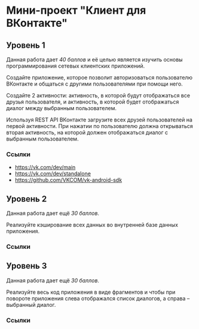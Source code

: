 Мини-проект "Клиент для ВКонтакте"
=========================

Уровень 1
---------
Данная работа дает *40 баллов* и её целью является изучить основы программирования сетевых клиентских приложений.

Создайте приложение, которое позволит авторизоваться пользователю ВКонтакте и общаться с другими пользователями при помощи него.

Создайте 2 активности: активность, в которой будут отображаться все друзья пользователя, и активность, в которой будет отображаться диалог между выбранным пользователем.

Используя REST API ВКонтакте загрузите всех друзей пользователей на первой активности. При нажатии по пользователю должна открываться вторая активность, на которой должен отображаться диалог с выбранным пользователем.

### Ссылки

* https://vk.com/dev/main
* https://vk.com/dev/standalone
* https://github.com/VKCOM/vk-android-sdk

Уровень 2
---------
Данная работа дает ещё *30 баллов*.

Реализуйте кэширование всех данных во внутренней базе данных приложения.

### Ссылки

Уровень 3
---------
Данная работа дает ещё *30 баллов*.

Реализуйте весь код приложения в виде фрагментов и чтобы при повороте приложения слева отображался список диалогов, а справа – выбранный диалог.

### Ссылки



